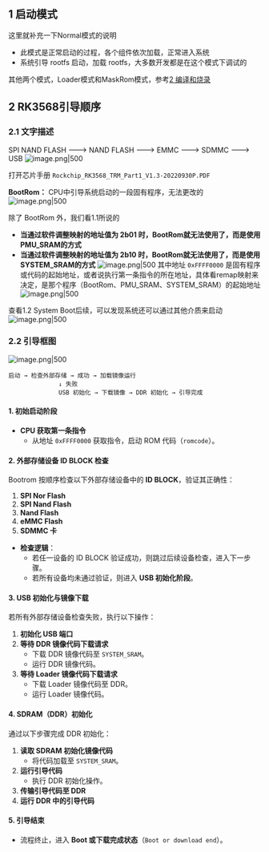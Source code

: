 ## 1 启动模式

这里就补充一下Normal模式的说明
- 此模式是正常启动的过程，各个组件依次加载，正常进入系统
- 系统引导 rootfs 启动，加载 rootfs，大多数开发都是在这个模式下调试的

其他两个模式，Loader模式和MaskRom模式，参考[2 编译和烧录](../../0_学习笔记汇总/1_开发环境/1_开发环境搭建.md#2%20编译和烧录)

## 2 RK3568引导顺序

### 2.1 文字描述

SPI NAND FLASH ---> NAND FLASH ---> EMMC ---> SDMMC ---> USB
![image.png|500](https://my-obsidian-image.oss-cn-guangzhou.aliyuncs.com/2025/05/86a0261ba3e27b3f791ac59dc6d29f51.png)

打开芯片手册 `Rockchip_RK3568_TRM_Part1_V1.3-20220930P.PDF`

**BootRom：** CPU中引导系统启动的一段固有程序，无法更改的
![image.png|500](https://my-obsidian-image.oss-cn-guangzhou.aliyuncs.com/2025/05/670e78a8e44e2f7e6b90027be78c13ed.png)

除了 BootRom 外，我们看1.1所说的
- **当通过软件调整映射的地址值为 2b01 时，BootRom就无法使用了，而是使用PMU_SRAM的方式**
- **当通过软件调整映射的地址值为 2b10 时，BootRom就无法使用了，而是使用SYSTEM_SRAM的方式**
  ![image.png|500](https://my-obsidian-image.oss-cn-guangzhou.aliyuncs.com/2025/05/0f5a5fa5acc3d22e4ed7a409155ac3af.png)
其中地址 `0xFFFF0000` 是固有程序或代码的起始地址，或者说执行第一条指令的所在地址，具体看remap映射来决定，是那个程序（BootRom、PMU_SRAM、SYSTEM_SRAM）的起始地址
![image.png|500](https://my-obsidian-image.oss-cn-guangzhou.aliyuncs.com/2025/05/507e3e3ef730365b8f4ada77c5644255.png)

查看1.2 System Boot后续，可以发现系统还可以通过其他介质来启动
![image.png|500](https://my-obsidian-image.oss-cn-guangzhou.aliyuncs.com/2025/05/bd91849928a16565bf3d9db5ff4a7d67.png)

### 2.2 引导框图

![image.png|500](https://my-obsidian-image.oss-cn-guangzhou.aliyuncs.com/2025/05/9102f13096d581c2834d80be0051f4a4.png)

```shell
启动 → 检查外部存储 → 成功 → 加载镜像运行  
              ↓ 失败  
              USB 初始化 → 下载镜像 → DDR 初始化 → 引导完成
```

#### **1. 初始启动阶段**
- **CPU 获取第一条指令**
    - 从地址 `0xFFFF0000` 获取指令，启动 ROM 代码（`romcode`）。
#### **2. 外部存储设备 ID BLOCK 检查**
Bootrom 按顺序检查以下外部存储设备中的 **ID BLOCK**，验证其正确性：
1. **SPI Nor Flash**
2. **SPI Nand Flash**
3. **Nand Flash**
4. **eMMC Flash**
5. **SDMMC 卡**

- **检查逻辑**：
    - 若任一设备的 ID BLOCK 验证成功，则跳过后续设备检查，进入下一步骤。
    - 若所有设备均未通过验证，则进入 **USB 初始化阶段**。
#### **3. USB 初始化与镜像下载**
若所有外部存储设备检查失败，执行以下操作：
1. **初始化 USB 端口**
2. **等待 DDR 镜像代码下载请求**
    - 下载 DDR 镜像代码至 `SYSTEM_SRAM`。
    - 运行 DDR 镜像代码。
3. **等待 Loader 镜像代码下载请求**
    - 下载 Loader 镜像代码至 DDR。
    - 运行 Loader 镜像代码。
#### **4. SDRAM（DDR）初始化**
通过以下步骤完成 DDR 初始化：

1. **读取 SDRAM 初始化镜像代码**
    - 将代码加载至 `SYSTEM_SRAM`。
2. **运行引导代码**
    - 执行 DDR 初始化操作。
3. **传输引导代码至 DDR**
4. **运行 DDR 中的引导代码**

#### **5. 引导结束**
- 流程终止，进入 **Boot 或下载完成状态**（`Boot or download end`）。

